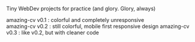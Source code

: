 Tiny WebDev projects for practice (and glory. Glory, always)

amazing-cv v0.1 : colorful and completely unresponsive  
amazing-cv v0.2 : still colorful, mobile first responsive design
amazing-cv v0.3 : like v0.2, but with cleaner code
